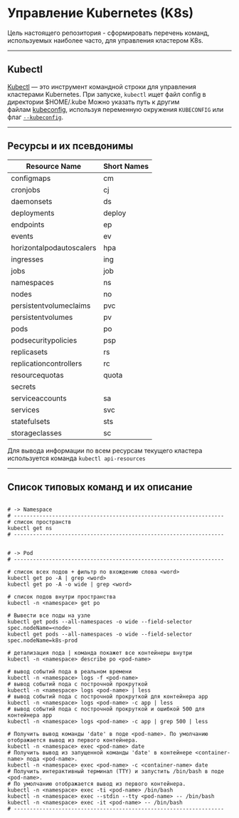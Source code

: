 # Управление Kubernetes (K8s)

Цель настоящего репозитория - сформировать перечень команд,
используемых наиболее часто, для управления кластером K8s.

---

## Kubectl

[Kubectl](https://kubernetes.io/ru/docs/reference/kubectl/overview/) — это инструмент командной строки для управления кластерами Kubernetes.
При запуске, `kubectl` ищет файл config в директории $HOME/.kube
Можно указать путь к другим файлам [kubeconfig](https://kubernetes.io/docs/concepts/configuration/organize-cluster-access-kubeconfig/), используя переменную окружения `KUBECONFIG` или флаг [`--kubeconfig`](https://kubernetes.io/docs/concepts/configuration/organize-cluster-access-kubeconfig/).

---

## Ресурсы и их псевдонимы

| Resource Name            | Short Names |
| ------------------------ | ----------- |
| configmaps               | cm          |
| cronjobs                 | cj          |
| daemonsets               | ds          |
| deployments              | deploy      |
| endpoints                | ep          |
| events                   | ev          |
| horizontalpodautoscalers | hpa         |
| ingresses                | ing         |
| jobs                     | job         |
| namespaces               | ns          |
| nodes                    | no          |
| persistentvolumeclaims   | pvc         |
| persistentvolumes        | pv          |
| pods                     | po          |
| podsecuritypolicies      | psp         |
| replicasets              | rs          |
| replicationcontrollers   | rc          |
| resourcequotas           | quota       |
| secrets                  |             |
| serviceaccounts          | sa          |
| services                 | svc         |
| statefulsets             | sts         |
| storageclasses           | sc          |

Для вывода информации по всем ресурсам текущего кластера используется команда `kubectl api-resources`

---

## Список типовых команд и их описание

```shell

# -> Namespace
# ------------------------------------------------------------------
# список пространств
kubectl get ns
# ------------------------------------------------------------------


# -> Pod
# ------------------------------------------------------------------

# список всех подов + фильтр по вхождению слова <word>
kubectl get po -A | grep <word>
kubectl get po -A -o wide | grep <word>

# список подов внутри пространства
kubectl -n <namespace> get po

# Вывести все поды на узле
kubectl get pods --all-namespaces -o wide --field-selector spec.nodeName=<node>
kubectl get pods --all-namespaces -o wide --field-selector spec.nodeName=k8s-prod

# детализация пода | команда покажет все контейнеры внутри
kubectl -n <namespace> describe po <pod-name>

# вывод событий пода в реальном времени
kubectl -n <namespace> logs -f <pod-name>
# вывод событий пода с построчной прокруткой
kubectl -n <namespace> logs <pod-name> | less
# вывод событий пода с построчной прокруткой для контейнера app
kubectl -n <namespace> logs <pod-name> -c app | less
# вывод событий пода с построчной прокруткой и ошибкой 500 для контейнера app
kubectl -n <namespace> logs <pod-name> -c app | grep 500 | less

# Получить вывод команды 'date' в поде <pod-name>. По умолчанию отображается вывод из первого контейнера.
kubectl -n <namespace> exec <pod-name> date
# Получить вывод из запущенной команды 'date' в контейнере <container-name> пода <pod-name>.
kubectl -n <namespace> exec <pod-name> -c <container-name> date
# Получить интерактивный терминал (TTY) и запустить /bin/bash в поде <pod-name>.
# По умолчанию отображается вывод из первого контейнера.
kubectl -n <namespace> exec -ti <pod-name> /bin/bash
kubectl -n <namespace> exec --stdin --tty <pod-name> -- /bin/bash
kubectl -n <namespace> exec -it <pod-name> -- /bin/bash
# ------------------------------------------------------------------

